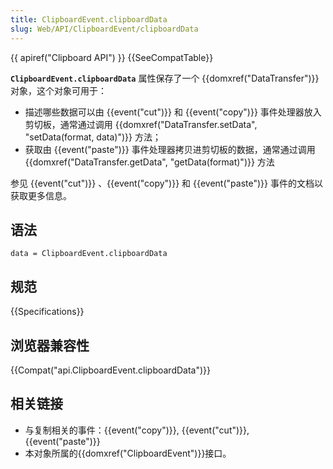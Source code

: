 ```yaml
---
title: ClipboardEvent.clipboardData
slug: Web/API/ClipboardEvent/clipboardData
---
```


{{ apiref("Clipboard API") }} {{SeeCompatTable}}

**`ClipboardEvent.clipboardData`** 属性保存了一个 {{domxref("DataTransfer")}} 对象，这个对象可用于：

- 描述哪些数据可以由 {{event("cut")}} 和 {{event("copy")}} 事件处理器放入剪切板，通常通过调用 {{domxref("DataTransfer.setData", "setData(format, data)")}} 方法；
- 获取由 {{event("paste")}} 事件处理器拷贝进剪切板的数据，通常通过调用 {{domxref("DataTransfer.getData", "getData(format)")}} 方法

参见 {{event("cut")}} 、{{event("copy")}} 和 {{event("paste")}} 事件的文档以获取更多信息。

## 语法

```
data = ClipboardEvent.clipboardData
```

## 规范

{{Specifications}}

## 浏览器兼容性

{{Compat("api.ClipboardEvent.clipboardData")}}

## 相关链接

- 与复制相关的事件：{{event("copy")}}, {{event("cut")}}, {{event("paste")}}
- 本对象所属的{{domxref("ClipboardEvent")}}接口。
